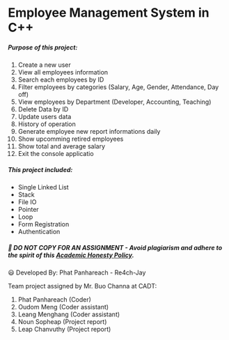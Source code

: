 # Employee Management System in C++ 

##### Purpose of this project: 

1. Create a new user
2. View all employees information
3. Search each employees by ID
4. Filter employees by categories (Salary, Age, Gender, Attendance, Day off)
5. View employees by Department (Developer, Accounting, Teaching)
6. Delete Data by ID
7. Update users data
8. History of operation
9. Generate employee new report informations daily
10. Show upcomming retired employees
11. Show total and average salary
0. Exit the console applicatio

##### This project included:

- Single Linked List
- Stack
- File IO
- Pointer
- Loop
- Form Registration
- Authentication

##### :no_entry_sign: DO NOT COPY FOR AN ASSIGNMENT - Avoid plagiarism and adhere to the spirit of this <a href="/https://www.freecodecamp.org/news/academic-honesty-policy/"> Academic Honesty Policy</a>.


:smiley: Developed By: Phat Panhareach - Re4ch-Jay

Team project assigned by Mr. Buo Channa at CADT:
1. Phat Panhareach (Coder)
2. Oudom Meng (Coder assistant)
3. Leang Menghang (Coder assistant)
4. Noun Sopheap (Project report)
5. Leap Chanvuthy (Project report)
